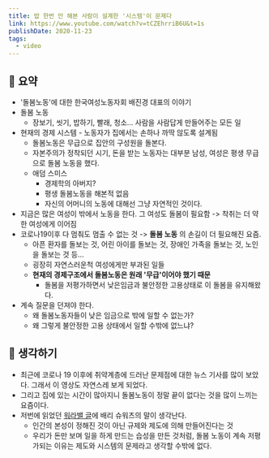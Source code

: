 ```yaml
---
title: 밥 한번 안 해본 사람이 설계한 '시스템'이 문제다
link: https://www.youtube.com/watch?v=tCZEhrriB6U&t=1s
publishDate: 2020-11-23
tags:
  - video
---
```

## 📝 요약 
- '돌봄노동'에 대한 한국여성노동자회 배진경 대표의 이야기 
- 돌봄 노동 
  - 장보기, 씻기, 밥하기, 빨래, 청소... 사람을 사람답게 만들어주는 모든 일 
- 현재의 경제 시스템 - 노동자가 집에서는 손하나 까딱 않도록 설계됨 
  - 돌봄노동은 무급으로 집안의 구성원을 돌본다.
  - 자본주의가 정착되던 시기, 돈을 받는 노동자는 대부분 남성, 여성은 평생 무급으로 돌봄 노동을 했다. 
  - 애덤 스미스 
    - 경제학의 아버지? 
    - 평생 돌봄노동을 해본적 없음
    - 자신의 어머니의 노동에 대해선 그냥 자연적인 것이다. 
- 지금은 많은 여성이 밖에서 노동을 한다. 그 여성도 돌봄이 필요함 -> 착취는 더 약한 여성에게 이어짐 
- 코로나19이후 다 멈춰도 멈출 수 없는 것 -> **돌봄 노동** 의 손길이 더 필요해진 요즘.
  - 아픈 환자를 돌보는 것, 어린 아이를 돌보는 것, 장애인 가족을 돌보는 것, 노인을 돌보는 것 등...
  - 굉장히 자연스러운척 여성에게만 부과된 일들 
  - **현재의 경제구조에서 돌봄노동은 원래 '무급'이어야 했기 때문**
    - 돌봄을 저평가하면서 낮은임금과 불안정한 고용상태로 이 돌봄을 유지해왔다. 
- 계속 질문을 던져야 한다. 
  - 왜 돌봄노동자들이 낮은 임금으로 밖에 일할 수 없는가?
  - 왜 그렇게 불안정한 고용 상태에서 일할 수밖에 없느냐?

## 🤔 생각하기 
- 최근에 코로나 19 이후에 취약계층에 드러난 문제점에 대한 뉴스 기사를 많이 보았다. 그래서 이 영상도 자연스레 보게 되었다.  
- 그리고 집에 있는 시간이 많아지니 돌봄노동이 정말 끝이 없다는 것을 많이 느끼는 요즘이다. 
- 저번에 읽었던 [워라밸 글](../Life/work-life-balance)에 배리 슈워츠의 말이 생각난다.
  - 인간의 본성이 정해진 것이 아닌 규제와 제도에 의해 만들어진다는 것 
  - 우리가 돈만 보며 일을 하게 만드는 습성을 만든 것처럼, 돌봄 노동이 계속 저평가되는 이유는 제도와 시스템의 문제라고 생각할 수밖에 없다.  
